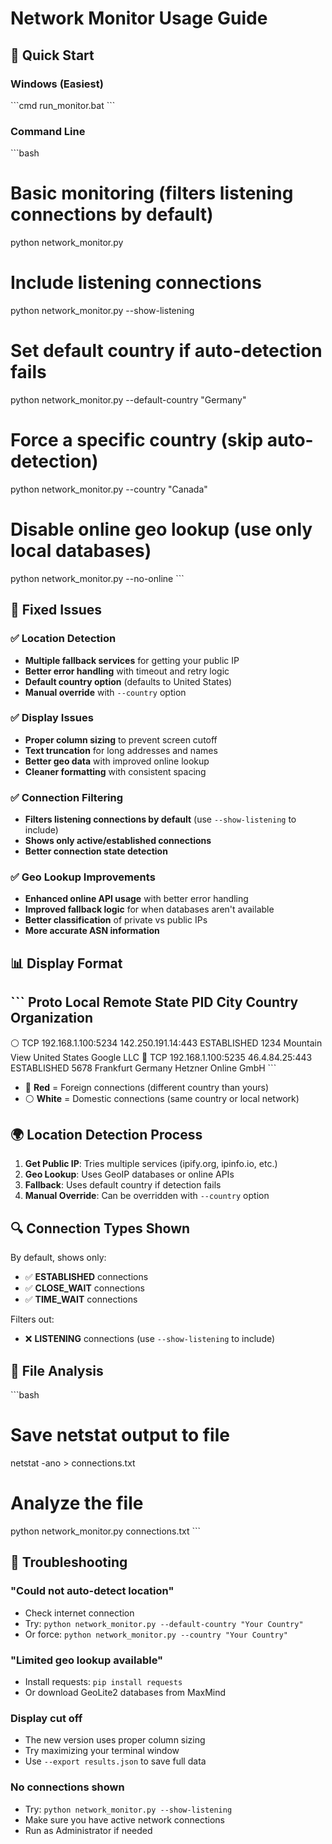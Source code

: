 # Network Monitor Usage Guide

## 🚀 Quick Start

### Windows (Easiest)
\`\`\`cmd
run_monitor.bat
\`\`\`

### Command Line
\`\`\`bash
# Basic monitoring (filters listening connections by default)
python network_monitor.py

# Include listening connections
python network_monitor.py --show-listening

# Set default country if auto-detection fails
python network_monitor.py --default-country "Germany"

# Force a specific country (skip auto-detection)
python network_monitor.py --country "Canada"

# Disable online geo lookup (use only local databases)
python network_monitor.py --no-online
\`\`\`

## 🔧 Fixed Issues

### ✅ Location Detection
- **Multiple fallback services** for getting your public IP
- **Better error handling** with timeout and retry logic
- **Default country option** (defaults to United States)
- **Manual override** with `--country` option

### ✅ Display Issues
- **Proper column sizing** to prevent screen cutoff
- **Text truncation** for long addresses and names
- **Better geo data** with improved online lookup
- **Cleaner formatting** with consistent spacing

### ✅ Connection Filtering
- **Filters listening connections by default** (use `--show-listening` to include)
- **Shows only active/established connections**
- **Better connection state detection**

### ✅ Geo Lookup Improvements
- **Enhanced online API usage** with better error handling
- **Improved fallback logic** for when databases aren't available
- **Better classification** of private vs public IPs
- **More accurate ASN information**

## 📊 Display Format

\`\`\`
Proto Local              Remote             State      PID    City         Country      Organization
---------------------------------------------------------------------------------------------------------
⚪ TCP  192.168.1.100:5234 142.250.191.14:443 ESTABLISHED 1234  Mountain View United States Google LLC
🔴 TCP  192.168.1.100:5235 46.4.84.25:443     ESTABLISHED 5678  Frankfurt    Germany      Hetzner Online GmbH
\`\`\`

- 🔴 **Red** = Foreign connections (different country than yours)
- ⚪ **White** = Domestic connections (same country or local network)

## 🌍 Location Detection Process

1. **Get Public IP**: Tries multiple services (ipify.org, ipinfo.io, etc.)
2. **Geo Lookup**: Uses GeoIP databases or online APIs
3. **Fallback**: Uses default country if detection fails
4. **Manual Override**: Can be overridden with `--country` option

## 🔍 Connection Types Shown

By default, shows only:
- ✅ **ESTABLISHED** connections
- ✅ **CLOSE_WAIT** connections  
- ✅ **TIME_WAIT** connections

Filters out:
- ❌ **LISTENING** connections (use `--show-listening` to include)

## 📁 File Analysis

\`\`\`bash
# Save netstat output to file
netstat -ano > connections.txt

# Analyze the file
python network_monitor.py connections.txt
\`\`\`

## 🔧 Troubleshooting

### "Could not auto-detect location"
- Check internet connection
- Try: `python network_monitor.py --default-country "Your Country"`
- Or force: `python network_monitor.py --country "Your Country"`

### "Limited geo lookup available"
- Install requests: `pip install requests`
- Or download GeoLite2 databases from MaxMind

### Display cut off
- The new version uses proper column sizing
- Try maximizing your terminal window
- Use `--export results.json` to save full data

### No connections shown
- Try: `python network_monitor.py --show-listening`
- Make sure you have active network connections
- Run as Administrator if needed

